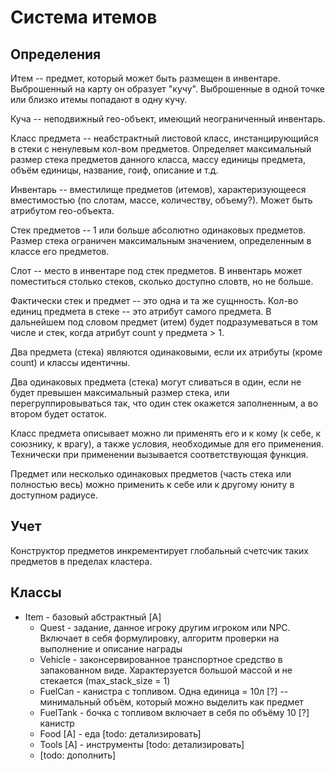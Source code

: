 ﻿
# Система итемов #

## Определения ##

Итем -- предмет, который может быть размещен в инвентаре. Выброшенный на карту он образует "кучу". 
Выброшенные в одной точке или близко итемы попадают в одну кучу.

Куча -- неподвижный гео-объект, имеющий неограниченный инвентарь.

Класс предмета -- неабстрактный листовой класс, инстанцирующийся в стеки с ненулевым кол-вом предметов.
Определяет максимальный размер стека предметов данного класса, массу единицы предмета, объём единицы, название, гоиф, описание и т.д.

Инвентарь -- вместилище предметов (итемов), характеризующееся вместимостью (по слотам, массе, количеству, объему?).
Может быть атрибутом гео-объекта.

Стек предметов -- 1 или больше абсолютно одинаковых предметов. Размер стека ограничен максимальным значением, определенным в классе его предметов.

Слот -- место в инвентаре под стек предметов. В инвентарь может поместиться столько стеков, сколько доступно словтв, но не больше.

Фактически стек и предмет -- это одна и та же сущнность. Кол-во единиц предмета в стеке -- это атрибут самого предмета.
В дальнейшем под словом предмет (итем) будет подразумеваться в том числе и стек, когда атрибут count у предмета > 1.

Два предмета (стека) являются одинаковыми, если их атрибуты (кроме count) и классы идентичны.

Два одинаковых предмета (стека) могут сливаться в один, если не будет превышен максимальный размер стека, или перегруппировываться так,
что один стек окажется заполненным, а во втором будет остаток.

Класс предмета описывает можно ли применять его и к кому (к себе, к союзнику, к врагу), а также условия, необходимые для его применения.
Технически при применении вызывается соответствующая функция.

Предмет или несколько одинаковых предметов (часть стека или полностью весь) можно применить к себе или к другому юниту в доступном радиусе.


## Учет ##

Конструктор предметов инкрементирует глобальный счетсчик таких предметов в пределах кластера.


## Классы ##

- Item - базовый абстрактный [A]
    - Quest - задание, данное игроку другим игроком или NPC. Включает в себя формулировку, алгоритм проверки на выполнение и описание награды
    - Vehicle - законсервированное транспортное средство в запакованном виде. Характерзуется большой массой и не стекается (max_stack_size = 1)
    - FuelCan - канистра с топливом. Одна единица = 10л [?] -- минимальный объём, который можно выделить как предмет
    - FuelTank - бочка с топливом включает в себя по объёму 10 [?] канистр
    - Food [A] - еда [todo: детализировать]
    - Tools [A] - инструменты [todo: детализировать]
    - [todo: дополнить]

    